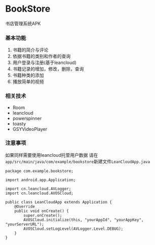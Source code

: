 # BookStore
书店管理系统APK
### 基本功能
1. 书籍的简介与评论
2. 依据书籍的类别和作者的查询
3. 用户登录与注册(基于leancloud)
4. 书籍记录的增加，修改，删除，查询
5. 书籍种类的添加
6. 播放简单的视频
### 相关技术
+ Room
+ leancloud
+ powerspinner
+ toasty
+ GSYVideoPlayer
### 注意事项
如果同样需要使用leancloud托管用户数据
请在`app/src/main/java/com/example/bookstore`新建文件`LeanCloudApp.java`
```
package com.example.bookstore;

import android.app.Application;

import cn.leancloud.AVLogger;
import cn.leancloud.AVOSCloud;

public class LeanCloudApp extends Application {
    @Override
    public void onCreate() {
        super.onCreate();
        AVOSCloud.initialize(this, "yourAppId", "yourAppKey", "yourServerURL");
        AVOSCloud.setLogLevel(AVLogger.Level.DEBUG);
    }
}
```
